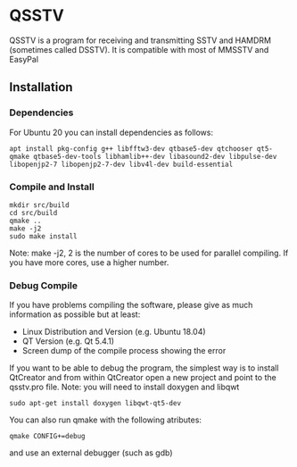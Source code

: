 # QSSTV
QSSTV is a program for receiving and transmitting SSTV and HAMDRM (sometimes called DSSTV). It is compatible with most of MMSSTV and EasyPal

## Installation

### Dependencies 

For Ubuntu 20 you can install dependencies as follows:

```
apt install pkg-config g++ libfftw3-dev qtbase5-dev qtchooser qt5-qmake qtbase5-dev-tools libhamlib++-dev libasound2-dev libpulse-dev libopenjp2-7 libopenjp2-7-dev libv4l-dev build-essential
```

### Compile and Install
	mkdir src/build
	cd src/build
	qmake ..
	make -j2
	sudo make install

Note: make -j2, 2 is the number of cores to be used for parallel compiling. If you have more cores, use a higher number.

### Debug Compile
If you have problems compiling the software, please give as much information as possible but at least:
* Linux Distribution and Version (e.g. Ubuntu 18.04)
* QT Version (e.g. Qt 5.4.1)
* Screen dump of the compile process showing the error

If you want to be able to debug the program, the simplest way is to install QtCreator and from within QtCreator open a new project and point to the qsstv.pro file. Note: you will need to install doxygen and libqwt

`sudo apt-get install doxygen libqwt-qt5-dev`

You can also run qmake with the following atributes:

`qmake CONFIG+=debug`

and use an external debugger (such as gdb)
